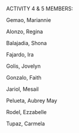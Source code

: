 ACTIVITY 4 & 5 MEMBERS:


Gemao, Mariannie 


Alonzo, Regina 


Balajadia, Shona 


Fajardo, Ira 


Golis, Jovelyn 


Gonzalo, Faith 


Jariol, Mesail


Pelueta, Aubrey May 


Rodel, Ezzabelle 


Tupaz, Carmela 
